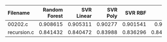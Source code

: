 | Filename    |   Random Forest |   SVR Linear |   SVR Poly |   SVR RBF |      KNN |   Gradient Boosting |   AdaBoost |   Random Number |
|:------------|----------------:|-------------:|-----------:|----------:|---------:|--------------------:|-----------:|----------------:|
| 00202.c     |        0.908615 |     0.905311 |    0.90277 |  0.901541 | 0.90306  |            0.904312 |   0.90369  |        0.905529 |
| recursion.c |        0.841432 |     0.840472 |    0.83988 |  0.836296 | 0.842553 |            0.835877 |   0.841093 |        0.837349 |
